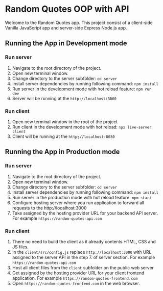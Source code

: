 # Random Quotes OOP with API

Welcome to the Random Quotes app.
This project consist of a client-side Vanilla JavaScript app and server-side Express Node.js app.

## Running the App in Development mode

### Run server

1. Navigate to the root directory of the project.
2. Open new terminal window.
3. Change directory to the server subfolder:
   `cd server`
4. Install server dependencies by running following command:
   `npm install`
5. Run server in the development mode with hot reload feature:
   `npm run dev`
6. Server will be running at the `http://localhost:3000`

### Run client

1. Open new terminal window in the root of the project
2. Run client in the development mode with hot reload:
   `npx live-server client`
3. Client will be running at the `http;//localhost:8080`

## Running the App in Production mode

### Run server

1. Navigate to the root directory of the project.
2. Open new terminal window.
3. Change directory to the server subfolder:
   `cd server`
4. Install server dependencies by running following command:
   `npm install`
5. Run server in the production mode with hot reload feature:
   `npm start`
6. Configure hosting server where you run application to forward all requests to the
   http://localhost:3000
7. Take assigned by the hosting provider URL for your backend API server.
   For example `https://random-quotes-api.com`

### Run client

1. There no need to build the client as it already contents HTML, CSS and JS files.
2. In the `client/src/config.js` replace `http://localhost:3000` with URL assigned to the server API in the step 7. of server section. For example `https://random-quotes-api.com`
3. Host all client files from the `client` subfolder on the public web server
4. Get assigned by the hosting provider URL for your client frontend application. For example `https://random-quotes-frontend.com`
5. Open `https://random-quotes-frontend.com` in the web browser.
